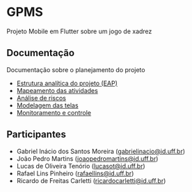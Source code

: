 # GPMS

Projeto Mobile em Flutter sobre um jogo de xadrez

## Documentação

Documentação sobre o planejamento do projeto


- [Estrutura analítica do projeto (EAP)](https://drive.google.com/file/d/1-HJGlOov82Om2RD3W1Rhc5HY5aXbdytF/view?usp=sharing)
- [Mapeamento das atividades](https://docs.google.com/spreadsheets/d/1Ms6_9h2ctcZBrMT40-nv6atBDTA7fDstsaecy08aJjM/edit?usp=sharing)
- [Análise de riscos](https://docs.google.com/spreadsheets/d/1Q1c-4CqQvzvcd9F--tXvZ49dNrUkLgXFthFmxNCKGjs/edit?usp=sharing)
- [Modelagem das telas](https://www.figma.com/file/MO43QVwkbHdHTgE9oK9BZI/Aplicativo-Xadrez?node-id=0%3A1)
- [Monitoramento e controle](https://trello.com/b/TeGcImtt/gpms)


## Participantes

- Gabriel Inácio dos Santos Moreira (gabrielinacio@id.uff.br) 
- João Pedro Martins (joaopedromartins@id.uff.br)
- Lucas de Oliveira Tenório (lucasot@id.uff.br)
- Rafael Lins Pinheiro (rafaellins@id.uff.br)
- Ricardo de Freitas Carletti (ricardocarletti@id.uff.br)